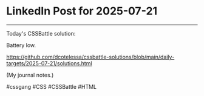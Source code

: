 # LinkedIn Post for 2025-07-21

---

Today's CSSBattle solution:

Battery low.

https://github.com/dcotelessa/cssbattle-solutions/blob/main/daily-targets/2025-07-21/solutions.html

(My journal notes.)

#cssgang #CSS #CSSBattle #HTML
